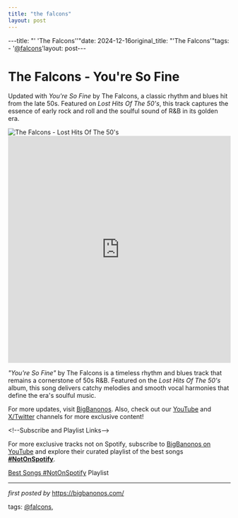 ```yaml
---
title: "the falcons"
layout: post
---
```

---title: "' 'The Falcons''"date: 2024-12-16original_title: "'The Falcons'"tags:  - '[@falcons](/tags/falcons/)'layout: post---<!-- Title of the Post --><h1 >The Falcons - You're So Fine</h1> <!-- Introductory Text --><p >Updated with *You're So Fine* by The Falcons, a classic rhythm and blues hit from the late 50s. Featured on *Lost Hits Of The 50's*, this track captures the essence of early rock and roll and the soulful sound of R&B in its golden era.</p> <!-- Featured Image --><div > <img src="https://encrypted-tbn0.gstatic.com/images?q=tbn:ANd9GcRkhzCq1UrsNzoOyetXzKdgS2GeBfgIiUbq4A&s" alt="The Falcons - Lost Hits Of The 50's" /></div> <!-- YouTube Video Embed --><div > <iframe width="100%" height="514" src="https://www.youtube.com/embed/J8HNDaPV7Cc" title="THE FALCONS - 'YOU'RE SO FINE' (1959)" frameborder="0" allow="accelerometer; autoplay; clipboard-write; encrypted-media; gyroscope; picture-in-picture; web-share" referrerpolicy="strict-origin-when-cross-origin" allowfullscreen></iframe></div> <!-- Song Information --><div > <p><em>"You're So Fine"</em> by The Falcons is a timeless rhythm and blues track that remains a cornerstone of 50s R&B. Featured on the *Lost Hits Of The 50's* album, this song delivers catchy melodies and smooth vocal harmonies that define the era's soulful music.</p></div> <!-- Footer Links --><div > <p>For more updates, visit <a href="https://bigbanonos.com/" target="_blank">BigBanonos</a>. Also, check out our <a href="https://www.youtube.com/[@BigBanonos](/tags/BigBanonos/)" target="_blank">YouTube</a> and <a href="https://x.com/bigbanonos" target="_blank">X/Twitter</a> channels for more exclusive content!</p></div>\<!--Subscribe and Playlist Links--><div>    <p>For more exclusive tracks not on Spotify, subscribe to <a href="https://www.youtube.com/[@BigBanonos](/tags/BigBanonos/)" target="_blank">BigBanonos on YouTube</a> and explore their curated playlist of the best songs <strong>[#NotOnSpotify](/tags/NotOnSpotify/)</strong>.</p>    <p><a href="https://www.youtube.com/playlist?list=PLtuNtuTatqI0kFahUCbtbfenC_ET5O_tr" target="_blank">Best Songs [#NotOnSpotify](/tags/NotOnSpotify/) Playlist<br /></a></p></div><hr /><p><em>first posted by</em> <a href="https://bigbanonos.com/" rel="noopener" target="_new">https://bigbanonos.com/</a></p><p>tags: [@falcons](/tags/falcons/),</p>